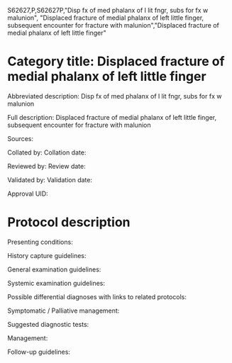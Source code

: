 S62627,P,S62627P,"Disp fx of med phalanx of l lit fngr, subs for fx w malunion", "Displaced fracture of medial phalanx of left little finger, subsequent encounter for fracture with malunion","Displaced fracture of medial phalanx of left little finger"
# Category title: Displaced fracture of medial phalanx of left little finger

Abbreviated description: Disp fx of med phalanx of l lit fngr, subs for fx w malunion

Full description: Displaced fracture of medial phalanx of left little finger, subsequent encounter for fracture with malunion

Sources:

Collated by:
Collation date:

Reviewed by:
Review date:

Validated by:
Validation date:

Approval UID:

# Protocol description

Presenting conditions:

History capture guidelines:

General examination guidelines:

Systemic examination guidelines:

Possible differential diagnoses with links to related protocols:

Symptomatic / Palliative management:

Suggested diagnostic tests:

Management:

Follow-up guidelines:

